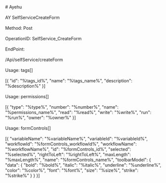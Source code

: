 <br>#     Ayehu</br>
<br>AY SelfServiceCreateForm</br>
<br>Method: Post</br>
<br>OperationID: SelfService_CreateForm</br>
<br>EndPoint:</br>
<br>/Api/selfService/createForm</br>
<br>Usage: tags[]</br>
<br>[{
  "id": "%tags_id%",
  "name": "%tags_name%",
  "description": "%description%"
}]</br>
<br>Usage: permissions[]</br>
<br>[{
  "type": "%type%",
  "number": "%number%",
  "name": "%permissions_name%",
  "read": "%read%",
  "write": "%write%",
  "run": "%run%",
  "owner": "%owner%"
}]</br>
<br>Usage: formControls[]</br>
<br>[{
  "variableName": "%variableName%",
  "variableId": "%variableId%",
  "workflowId": "%formControls_workflowId%",
  "workflowName": "%workflowName%",
  "id": "%formControls_id%",
  "selected": "%selected%",
  "rightToLeft": "%rightToLeft%",
  "maxLength": "%maxLength%",
  "name": "%formControls_name%",
  "toolbarModel": {
    "data": {
      "bold": "%bold%",
      "italic": "%italic%",
      "underline": "%underline%",
      "color": "%color%",
      "font": "%font%",
      "size": "%size%",
      "strike": "%strike%"
    }
  }
}]</br>
